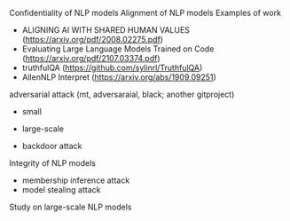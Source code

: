 Confidentiality of NLP models
Alignment of NLP models
Examples of work 
- ALIGNING AI WITH SHARED HUMAN VALUES (https://arxiv.org/pdf/2008.02275.pdf)
- Evaluating Large Language Models Trained on Code (https://arxiv.org/pdf/2107.03374.pdf)
- truthfulQA (https://github.com/sylinrl/TruthfulQA)
- AllenNLP Interpret (https://arxiv.org/abs/1909.09251)

adversarial attack (mt, adversaraial, black; another gitproject)

- small
- large-scale 

- backdoor attack 

Integrity of NLP models
- membership inference attack
- model stealing attack 

Study on large-scale NLP models

